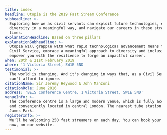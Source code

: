 ```yaml
---
title: index
headline: Utopia is the 2019 Fast Stream Conference
subheadline: >-
  Exploring how we as civil servants can exploit future technologies, embrace
  diversity in a meaningful way, and navigate our careers in these strange
  times.
explanationHeadline: Based on three pillars
explanationSubheadline: >-
  Utopia will grapple with what rapid technological advancement means for the
  Civil Service, embrace a meaningful approach to diversity and inclusion, and
  empower you with the resilience to forge an impactful career.
when: 20th & 21st February 2019
where: '1 Victoria Street, SW1E 5ND'
testimonial: >-
  The world is changing. And it's changing in ways that, as a Civil Service, we
  can't afford to ignore.
citationName: Sir Jeremy Heywood & John Manzoni
citationRole: June 2016
address: 'BEIS Conference Centre, 1 Victoria Street, SW1E 5ND'
venueInfo: >-
  The conference centre is a large and modern venue, which is fully accessible
  and conveniently located in central London. The nearest tube station is St.
  James Park.
registerInfo: >-
  We'll be welcoming 250 fast streamers on each day. You can book your place
  now, on our website.
---
```


